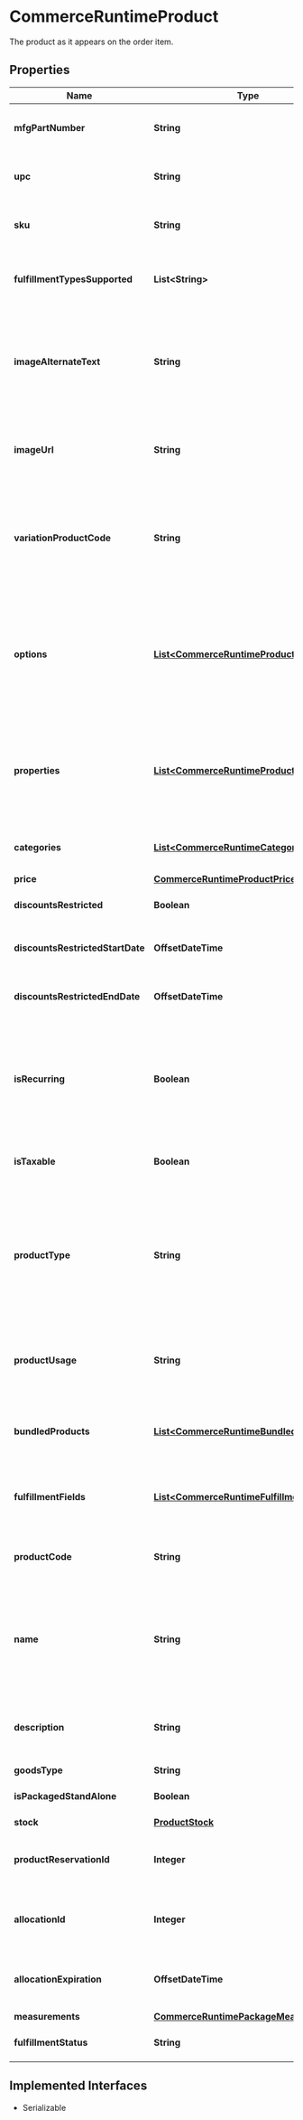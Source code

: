 

# CommerceRuntimeProduct

The product as it appears on the order item.

## Properties

| Name | Type | Description | Notes |
|------------ | ------------- | ------------- | -------------|
|**mfgPartNumber** | **String** | Manufacturing Part Number of the product. |  [optional] |
|**upc** | **String** | Universal Product Code of the product. |  [optional] |
|**sku** | **String** | Product Identifier specific to the store |  [optional] |
|**fulfillmentTypesSupported** | **List&lt;String&gt;** | Types of fulfillment that are supported for this product. |  [optional] |
|**imageAlternateText** | **String** | Descriptive text of the image associated with the product in the language specified by LocaleCode. |  [optional] |
|**imageUrl** | **String** | URL of the image that appears next to the product on the order item. Optional. |  [optional] |
|**variationProductCode** | **String** | For configurable products, the unique identifier of the product variation that has been selected. |  [optional] |
|**options** | [**List&lt;CommerceRuntimeProductOption&gt;**](CommerceRuntimeProductOption.md) | If the product contains configurable or stand-alone options, the list of product options that the shopper selected for this product. |  [optional] |
|**properties** | [**List&lt;CommerceRuntimeProductProperty&gt;**](CommerceRuntimeProductProperty.md) | If the product contains properties, the list of properties that the shopper selected for this product. |  [optional] |
|**categories** | [**List&lt;CommerceRuntimeCategory&gt;**](CommerceRuntimeCategory.md) | Categories to which this product belongs. |  [optional] |
|**price** | [**CommerceRuntimeProductPrice**](CommerceRuntimeProductPrice.md) |  |  [optional] |
|**discountsRestricted** | **Boolean** | Is the product discount restricted |  [optional] |
|**discountsRestrictedStartDate** | **OffsetDateTime** | Product discount restriction start date |  [optional] |
|**discountsRestrictedEndDate** | **OffsetDateTime** | Product discount restriction end date |  [optional] |
|**isRecurring** | **Boolean** | If true, the product is purchased or fulfilled at regular intervals, for example, a monthly billing or a subscription. |  [optional] |
|**isTaxable** | **Boolean** | If true, the product is eligible for tax. |  [optional] |
|**productType** | **String** | Type of product, which can be a product with configurable options, a product with stand-alone options, or a simple product with no options. |  [optional] |
|**productUsage** | **String** | Usage of the product, primarily used to indicate a bundle in this context |  [optional] |
|**bundledProducts** | [**List&lt;CommerceRuntimeBundledProduct&gt;**](CommerceRuntimeBundledProduct.md) | Products bundled with this product (if the current product is a bundle) |  [optional] |
|**fulfillmentFields** | [**List&lt;CommerceRuntimeFulfillmentField&gt;**](CommerceRuntimeFulfillmentField.md) | List of unique product identifiers for an item on shipment |  [optional] |
|**productCode** | **String** | Merchant-created code that uniquely identifies the product. |  [optional] |
|**name** | **String** | Name of the product, this is the current value of the product&#39;s name in the language specified by LocaleCode. |  [optional] |
|**description** | **String** | Short description of the product in the language specified by LocaleCode. |  [optional] |
|**goodsType** | **String** | Goods Type |  [optional] |
|**isPackagedStandAlone** | **Boolean** | Indicates that this product ships by itself. |  [optional] |
|**stock** | [**ProductStock**](ProductStock.md) |  |  [optional] |
|**productReservationId** | **Integer** | Reservation ID associated with this product in the bundle. |  [optional] |
|**allocationId** | **Integer** | Allocation ID associated with this product on this order. |  [optional] |
|**allocationExpiration** | **OffsetDateTime** | Allocation ID associated with this product on this order. |  [optional] |
|**measurements** | [**CommerceRuntimePackageMeasurements**](CommerceRuntimePackageMeasurements.md) |  |  [optional] |
|**fulfillmentStatus** | **String** | Fulfillment status of the product. |  [optional] |


## Implemented Interfaces

* Serializable


